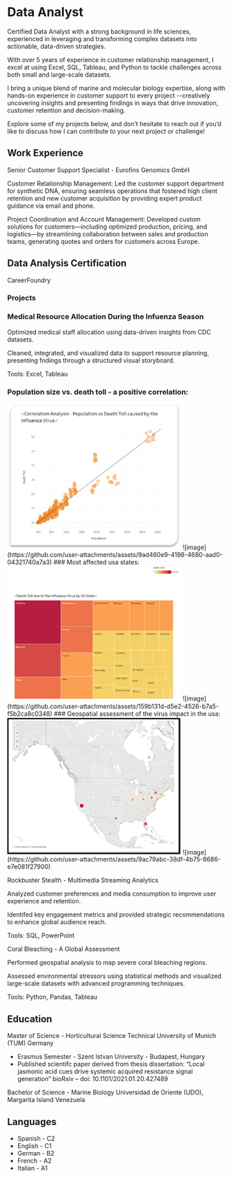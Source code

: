 # Data Analyst
Certified Data Analyst with a strong background in life sciences, experienced in leveraging and transforming complex datasets into actionable, data-driven strategies. 

With over 5 years of experience in customer relationship management, I excel at using Excel, SQL, Tableau, and Python to tackle challenges across both small and large-scale datasets.

I bring a unique blend of marine and molecular biology expertise, along with hands-on experience in customer support to every project --creatively uncovering insights and presenting findings in ways that drive innovation, customer retention and decision-making.

Explore some of my projects below, and don’t hesitate to reach out if you’d like to discuss how I can contribute to your next project or challenge!


## Work Experience
Senior Customer Support Specialist - Eurofins Genomics GmbH


Customer Relationship Management: Led the customer support department for synthetic DNA, ensuring seamless operations that fostered high client retention and new customer acquisition by providing expert product guidance via email and phone.

Project Coordination and Account Management: Developed custom solutions for customers—including optimized production, pricing, and logistics—by streamlining collaboration between sales and production teams, generating quotes and orders for customers across Europe. 


## Data Analysis Certification
CareerFoundry
### Projects
### Medical Resource Allocation During the Infuenza Season



Optimized medical staff allocation using data-driven insights from CDC datasets.

Cleaned, integrated, and visualized data to support resource planning, presenting fndings through a structured visual storyboard.

Tools: Excel, Tableau


### Population size vs. death toll -  a positive correlation:
<img src="images/correlation%20-%20population%20-death%20toll.png" width="400" />
![image](https://github.com/user-attachments/assets/9ad460e9-4198-4680-aad0-04321740a7a3)
### Most affected usa states:
<img src="images/heatmap%20influenza%20usa.png" width="400" />
![image](https://github.com/user-attachments/assets/159b131d-d5e2-4526-b7a5-f5b2ca8c0348)
### Geospatial assessment of the virus impact in the usa:
<img src="images/usa%20map%20influenza.png" width="400" />
![image](https://github.com/user-attachments/assets/9ac79abc-38df-4b75-8686-e7e081f27900)












Rockbuster Stealth - Multimedia Streaming Analytics


Analyzed customer preferences and media consumption to improve user experience and retention.


Identifed key engagement metrics and provided strategic recommendations
to enhance global audience reach.


Tools: SQL, PowerPoint



Coral Bleaching - A Global Assessment


Performed geospatial analysis to map severe coral bleaching regions.


Assessed environmental stressors using statistical methods and visualized
large-scale datasets with advanced programming techniques.


Tools: Python, Pandas, Tableau



## Education
Master of Science - Horticultural Science
Technical University of Munich (TUM)
Germany

- Erasmus Semester - Szent Istvan University - Budapest, Hungary
- Published scientifc paper derived from thesis dissertation: “Local jasmonic
acid cues drive systemic acquired resistance signal generation” bioRxiv – doi:
10.1101/2021.01.20.427489


Bachelor of Science - Marine Biology
Universidad de Oriente (UDO), Margarita Island
Venezuela


## Languages
- Spanish - C2
- English - C1
- German - B2
- French - A2
- Italian - A1


  


